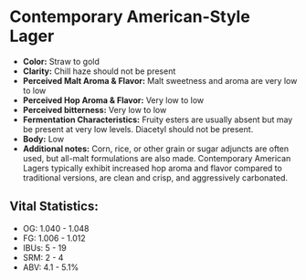 # Contemporary American-Style Lager

- **Color:** Straw to gold
- **Clarity:** Chill haze should not be present
- **Perceived Malt Aroma & Flavor:** Malt sweetness and aroma are very low to low
- **Perceived Hop Aroma & Flavor:** Very low to low
- **Perceived bitterness:** Very low to low
- **Fermentation Characteristics:** Fruity esters are usually absent but may be present at very low levels. Diacetyl should not be present.
- **Body:** Low
- **Additional notes:** Corn, rice, or other grain or sugar adjuncts are often used, but all-malt formulations are also made. Contemporary American Lagers typically exhibit increased hop aroma and flavor compared to traditional versions, are clean and crisp, and aggressively carbonated.

## Vital Statistics:

- OG: 1.040 - 1.048
- FG: 1.006 - 1.012
- IBUs: 5 - 19
- SRM: 2 - 4
- ABV: 4.1 - 5.1%
